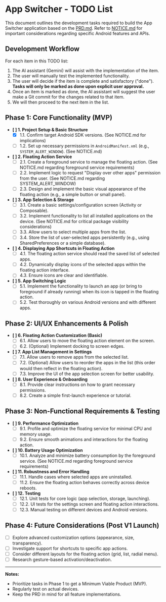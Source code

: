 # App Switcher - TODO List

This document outlines the development tasks required to build the App Switcher application based on the [PRD.md](PRD.md). Refer to [NOTICE.md](NOTICE.md) for important considerations regarding specific Android features and APIs.

## Development Workflow

For each item in this TODO list:
1.  The AI assistant (Gemini) will assist with the implementation of the item.
2.  The user will manually test the implemented functionality.
3.  The user will decide if the item is complete and satisfactory ("done"). **Tasks will only be marked as done upon explicit user approval.**
4.  Once an item is marked as done, the AI assistant will suggest the user make a Git commit for the changes related to that item.
5.  We will then proceed to the next item in the list.

## Phase 1: Core Functionality (MVP)

*   **[ ] 1. Project Setup & Basic Structure**
    *   [X] 1.1. Confirm target Android SDK versions. (See NOTICE.md for implications)
    *   [ ] 1.2. Set up necessary permissions in `AndroidManifest.xml` (e.g., `SYSTEM_ALERT_WINDOW`). (See NOTICE.md)
*   **[ ] 2. Floating Action Service**
    *   [ ] 2.1. Create a foreground service to manage the floating action. (See NOTICE.md regarding foreground service requirements)
    *   [ ] 2.2. Implement logic to request "Display over other apps" permission from the user. (See NOTICE.md regarding SYSTEM_ALERT_WINDOW)
    *   [ ] 2.3. Design and implement the basic visual appearance of the floating action (e.g., a simple button or small panel).
*   **[ ] 3. App Selection & Storage**
    *   [ ] 3.1. Create a basic settings/configuration screen (Activity or Composable).
    *   [ ] 3.2. Implement functionality to list all installed applications on the device. (See NOTICE.md for critical package visibility considerations)
    *   [ ] 3.3. Allow users to select multiple apps from the list.
    *   [ ] 3.4. Store the list of user-selected apps persistently (e.g., using SharedPreferences or a simple database).
*   **[ ] 4. Displaying App Shortcuts in Floating Action**
    *   [ ] 4.1. The floating action service should read the saved list of selected apps.
    *   [ ] 4.2. Dynamically display icons of the selected apps within the floating action interface.
    *   [ ] 4.3. Ensure icons are clear and identifiable.
*   **[ ] 5. App Switching Logic**
    *   [ ] 5.1. Implement the functionality to launch an app (or bring to foreground if already running) when its icon is tapped in the floating action.
    *   [ ] 5.2. Test thoroughly on various Android versions and with different apps.

## Phase 2: UI/UX Enhancements & Polish

*   **[ ] 6. Floating Action Customization (Basic)**
    *   [ ] 6.1. Allow users to move the floating action element on the screen.
    *   [ ] 6.2. (Optional) Implement docking to screen edges.
*   **[ ] 7. App List Management in Settings**
    *   [ ] 7.1. Allow users to remove apps from the selected list.
    *   [ ] 7.2. (Optional) Allow users to reorder the apps in the list (this order would then reflect in the floating action).
    *   [ ] 7.3. Improve the UI of the app selection screen for better usability.
*   **[ ] 8. User Experience & Onboarding**
    *   [ ] 8.1. Provide clear instructions on how to grant necessary permissions.
    *   [ ] 8.2. Create a simple first-launch experience or tutorial.

## Phase 3: Non-Functional Requirements & Testing

*   **[ ] 9. Performance Optimization**
    *   [ ] 9.1. Profile and optimize the floating service for minimal CPU and memory usage.
    *   [ ] 9.2. Ensure smooth animations and interactions for the floating action.
*   **[ ] 10. Battery Usage Optimization**
    *   [ ] 10.1. Analyze and minimize battery consumption by the foreground service. (See NOTICE.md regarding foreground service requirements)
*   **[ ] 11. Robustness and Error Handling**
    *   [ ] 11.1. Handle cases where selected apps are uninstalled.
    *   [ ] 11.2. Ensure the floating action behaves correctly across device reboots.
*   **[ ] 12. Testing**
    *   [ ] 12.1. Unit tests for core logic (app selection, storage, launching).
    *   [ ] 12.2. UI tests for the settings screen and floating action interactions.
    *   [ ] 12.3. Manual testing on different devices and Android versions.

## Phase 4: Future Considerations (Post V1 Launch)

*   [ ] Explore advanced customization options (appearance, size, transparency).
*   [ ] Investigate support for shortcuts to specific app actions.
*   [ ] Consider different layouts for the floating action (grid, list, radial menu).
*   [ ] Research gesture-based activation/deactivation.

---

**Notes:**
*   Prioritize tasks in Phase 1 to get a Minimum Viable Product (MVP).
*   Regularly test on actual devices.
*   Keep the PRD in mind for all feature implementations.

